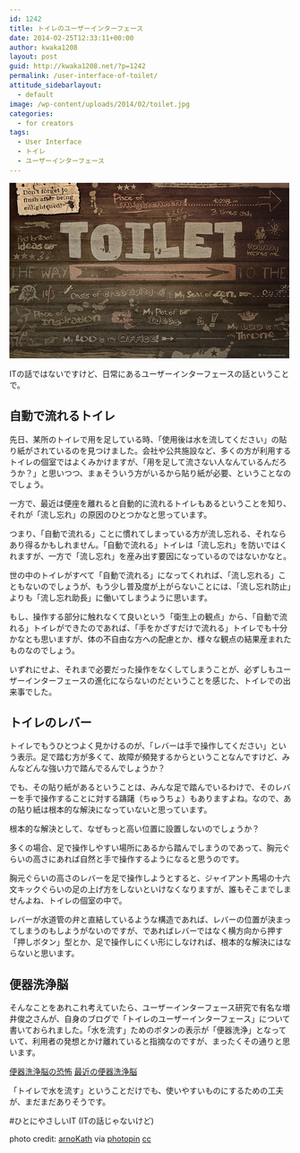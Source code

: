 ```yaml
---
id: 1242
title: トイレのユーザーインターフェース
date: 2014-02-25T12:33:11+00:00
author: kwaka1208
layout: post
guid: http://kwaka1208.net/?p=1242
permalink: /user-interface-of-toilet/
attitude_sidebarlayout:
  - default
image: /wp-content/uploads/2014/02/toilet.jpg
categories:
  - for creators
tags:
  - User Interface
  - トイレ
  - ユーザーインターフェース
---
```

<img src="/assets/images/2014/02/toilet.jpg" alt="toilet" width="500" height="313" class="alignnone size-full wp-image-1241" />

ITの話ではないですけど、日常にあるユーザーインターフェースの話ということで。

## 自動で流れるトイレ
先日、某所のトイレで用を足している時、「使用後は水を流してください」の貼り紙がされているのを見つけました。会社や公共施設など、多くの方が利用するトイレの個室ではよくみかけますが、「用を足して流さない人なんているんだろうか？」と思いつつ、まぁそういう方がいるから貼り紙が必要、ということなのでしょう。

一方で、最近は便座を離れると自動的に流れるトイレもあるということを知り、それが「流し忘れ」の原因のひとつかなと思っています。

つまり、「自動で流れる」ことに慣れてしまっている方が流し忘れる、それならあり得るかもしれません。「自動で流れる」トイレは「流し忘れ」を防いではくれますが、一方で「流し忘れ」を産み出す要因になっているのではないかなと。

世の中のトイレがすべて「自動で流れる」になってくれれば、「流し忘れる」こともないのでしょうが、もう少し普及度が上がらないことには、「流し忘れ防止」よりも「流し忘れ助長」に働いてしまうように思います。

もし、操作する部分に触れなくて良いという「衛生上の観点」から、「自動で流れる」トイレができたのであれば、「手をかざすだけで流れる」トイレでも十分かなとも思いますが、体の不自由な方への配慮とか、様々な観点の結果産まれたものなのでしょう。

いずれにせよ、それまで必要だった操作をなくしてしまうことが、必ずしもユーザーインターフェースの進化にならないのだということを感じた、トイレでの出来事でした。

## トイレのレバー
トイレでもうひとつよく見かけるのが、「レバーは手で操作してください」という表示。足で踏む方が多くて、故障が頻発するからということなんですけど、みんなどんな強い力で踏んでるんでしょうか？

でも、その貼り紙があるということは、みんな足で踏んでいるわけで、そのレバーを手で操作することに対する躊躇（ちゅうちょ）もありますよね。なので、あの貼り紙は根本的な解決になっていないと思っています。

根本的な解決として、なぜもっと高い位置に設置しないのでしょうか？

多くの場合、足で操作しやすい場所にあるから踏んでしまうのであって、胸元ぐらいの高さにあれば自然と手で操作するようになると思うのです。

胸元ぐらいの高さのレバーを足で操作しようとすると、ジャイアント馬場の十六文キックぐらいの足の上げ方をしないといけなくなりますが、誰もそこまでしませんよね、トイレの個室の中で。

レバーが水道管の弁と直結しているような構造であれば、レバーの位置が決まってしまうのもしようがないのですが、であればレバーではなく横方向から押す「押しボタン」型とか、足で操作しにくい形にしなければ、根本的な解決にはならないと思います。

## 便器洗浄脳

そんなことをあれこれ考えていたら、ユーザーインターフェース研究で有名な増井俊之さんが、自身のブログで「トイレのユーザーインターフェース」について書いておられました。「水を流す」ためのボタンの表示が「便器洗浄」となっていて、利用者の発想とかけ離れていると指摘なのですが、まったくその通りと思います。

<a href="http://masui.blog.jp/archives/2509691.html">便器洗浄脳の恐怖</a>
<a href="http://masui.blog.jp/archives/3350455.html">最近の便器洗浄脳</a>

「トイレで水を流す」ということだけでも、使いやすいものにするための工夫が、まだまだありそうです。

#ひとにやさしいIT (ITの話じゃないけど)

photo credit: <a href="http://www.flickr.com/photos/typoatelier/4848221755/">arnoKath</a> via <a href="http://photopin.com">photopin</a> <a href="http://creativecommons.org/licenses/by-nc-sa/2.0/">cc</a>